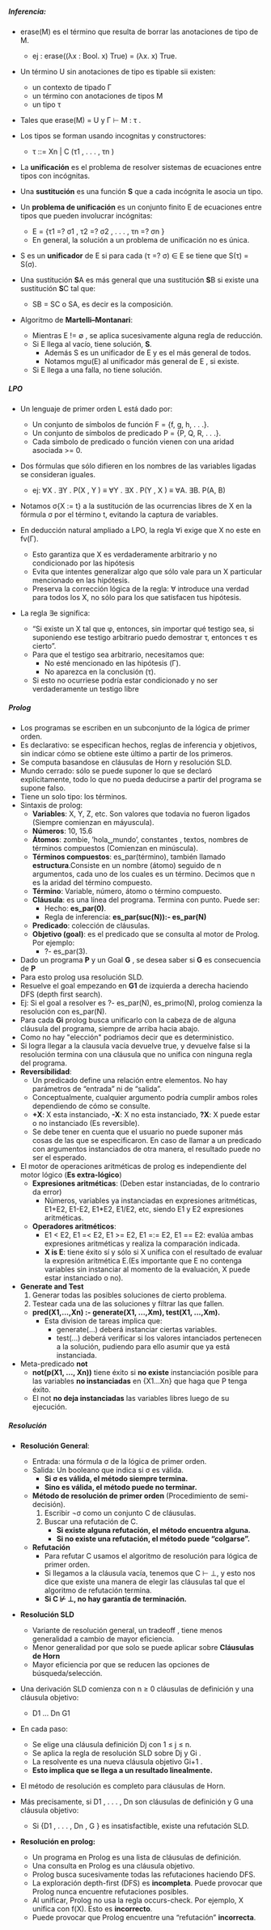 ##### Inferencia:
- erase(M) es el término que resulta de borrar las anotaciones de tipo de M.
    - ej : erase((λx : Bool. x) True) = (λx. x) True.

- Un término U sin anotaciones de tipo es tipable sii existen:
    - un contexto de tipado Γ
    - un término con anotaciones de tipos M
    - un tipo τ
- Tales que erase(M) = U y Γ ⊢ M : τ .

- Los tipos se forman usando incognitas y constructores:
    - τ ::= Xn | C (τ1 , . . . , τn ) 
- La **unificación** es el problema de resolver sistemas de ecuaciones
entre tipos con incógnitas.
- Una **sustitución** es una función **S** que a cada incógnita le asocia un
tipo.
- Un **problema de unificación** es un conjunto finito E de
ecuaciones entre tipos que pueden involucrar incógnitas:
    - E = {τ1 =? σ1 , τ2 =? σ2 , . . . , τn =? σn }
    - En general, la solución a un problema de unificación no es única.
- S es un **unificador** de E si para cada (τ =? σ) ∈ E se tiene que S(τ) = S(σ).
- Una sustitución **S**A es más general que una sustitución **S**B si
existe una sustitución **S**C tal que:
    - SB = SC o SA, es decir es la composición.
- Algoritmo de **Martelli–Montanari**:
    - Mientras E != ∅ , se aplica sucesivamente alguna regla de reducción.
    - Si E llega al vacío, tiene solución, **S**.
        - Además S es un unificador de E y es el más general de todos.
        - Notamos mgu(E) al unificador más general de E , si existe.
    - Si E llega a una falla, no tiene solución.

##### LPO
- Un lenguaje de primer orden L está dado por:
    - Un conjunto de sı́mbolos de función F = {f, g, h, . . .}.
    - Un conjunto de sı́mbolos de predicado P = {P, Q, R, . . .}.
    - Cada simbolo de predicado o función vienen con una aridad asociada >= 0.

- Dos fórmulas que sólo difieren en los nombres de las variables
ligadas se consideran iguales.
    - ej: ∀X . ∃Y . P(X , Y ) ≡ ∀Y . ∃X . P(Y , X ) ≡ ∀A. ∃B. P(A, B)
- Notamos σ{X := t} a la sustitución de las ocurrencias libres de X
en la fórmula σ por el término t, evitando la captura de variables.

- En deducción natural ampliado a LPO, la regla ∀i exige que X no este en fv(Γ).
    - Esto garantiza que X es verdaderamente arbitrario y no condicionado por las hipótesis
    - Evita que intentes generalizar algo que sólo vale para un X particular mencionado en las hipótesis.
    - Preserva la corrección lógica de la regla: ∀ introduce una verdad para todos los X, no sólo para los que satisfacen tus hipótesis.

- La regla ∃e significa:
    - “Si existe un X tal que φ, entonces, sin importar qué testigo sea, si suponiendo ese testigo arbitrario puedo demostrar τ, entonces τ es cierto”.
    - Para que el testigo sea arbitrario, necesitamos que:
        - No esté mencionado en las hipótesis (Γ).
        - No aparezca en la conclusión (τ).
    - Si esto no ocurriese podría estar condicionado y no ser verdaderamente un testigo libre

##### Prolog
- Los programas se escriben en un subconjunto de la lógica de primer orden.
- Es declarativo: se especifican hechos, reglas de inferencia y objetivos, sin
indicar cómo se obtiene este último a partir de los primeros.
- Se computa basandose en cláusulas de Horn y resolución SLD.
- Mundo cerrado: sólo se puede suponer lo que se declaró explı́citamente,
todo lo que no pueda deducirse a partir del programa se supone falso.
- Tiene un solo tipo: los términos.
- Sintaxis de prolog:
    - **Variables**: X, Y, Z, etc. Son valores que todavia no fueron ligados (Siempre comienzan en máyuscula).
    - **Números**: 10, 15.6
    - **Átomos**: zombie, ’hola␣mundo’, constantes , textos, nombres de términos compuestos (Comienzan en minúscula).
    - **Términos compuestos**: es_par(término), también llamado **estructura**.Consiste en un nombre (átomo) seguido de n
    argumentos, cada uno de los cuales es un término. Decimos que n es la
    aridad del término compuesto.
    - **Término**: Variable, número, átomo o término compuesto.
    - **Cláusula**: es una lı́nea del programa. Termina con punto. Puede ser:
        - Hecho: **es_par(0)**.
        - Regla de inferencia: **es_par(suc(N)):- es_par(N)** 
    - **Predicado**: colección de cláusulas.
    - **Objetivo (goal)**: es el predicado que se consulta al motor de Prolog. Por ejemplo:
        - ?- es_par(3).
- Dado un programa **P** y un Goal **G** , se desea saber si **G** es consecuencia de **P**
- Para esto prolog usa resolución SLD.
- Resuelve el goal empezando en **G1** de izquierda a derecha haciendo DFS (depth first search).
- Ej: Si el goal a resolver es ?- es_par(N), es_primo(N), prolog comienza la resolución con es_par(N).
- Para cada **Gi** prolog busca unificarlo con la cabeza de de alguna cláusula del programa, siempre de arriba hacia abajo.
- Como no hay "elección" podriamos decir que es deterministico.
- Si logra llegar a la clausula vacía devuelve true, y devuelve false si la resolución termina con una cláusula que no unifica con ninguna regla del programa.
- **Reversibilidad**:
    - Un predicado define una relación entre elementos. No hay parámetros de
    “entrada” ni de “salida”.
    - Conceptualmente, cualquier argumento podrı́a cumplir ambos roles dependiendo
    de cómo se consulte.
    - **+X**: X esta instanciado, **-X**: X no esta instanciado, **?X**: X puede estar o no instanciado (Es reversible).
    - Se debe tener en cuenta que el usuario no puede suponer más cosas de las que
    se especificaron. En caso de llamar a un predicado con argumentos instanciados
    de otra manera, el resultado puede no ser el esperado.
- El motor de operaciones aritméticas de prolog es independiente del motor lógico (**Es extra-lógico**)
    - **Expresiones aritméticas**: (Deben estar instanciadas, de lo contrario da error)
        - Números, variables ya instanciadas en expresiones aritméticas, E1+E2, E1-E2,      E1*E2, E1/E2, etc, siendo E1 y E2 expresiones aritméticas.
    - **Operadores aritméticos**:
        - E1 < E2, E1 =< E2, E1 >= E2, E1 =:= E2, E1 =\= E2: evalúa
        ambas expresiones aritméticas y realiza la comparación indicada.
        - **X is E**: tiene éxito sı́ y sólo si X unifica con el resultado de evaluar la
        expresión aritmética E.(Es importante que E no contenga variables sin instanciar al momento de la evaluación, X puede estar instanciado o no).
- **Generate and Test**
    1. Generar todas las posibles soluciones de cierto problema.
    2. Testear cada una de las soluciones y filtrar las que fallen.
    - **pred(X1,...,Xn) :- generate(X1, ...,Xm), test(X1, ...,Xm).**
        - Esta division de tareas implica que:
            - generate(...) deberá instanciar ciertas variables.
            - test(...) deberá verificar si los valores intanciados pertenecen a
             la solución, pudiendo para ello asumir que ya está instanciada.
- Meta-predicado **not**
    - **not(p(X1, ..., Xn))** tiene éxito si **no existe** instanciación posible
    para las variables **no instanciadas** en {X1...Xn} que haga que P
    tenga éxito.
    - El not **no deja instanciadas** las variables libres luego de su ejecución.


##### Resolución 
- **Resolución General**:
    - Entrada: una fórmula σ de la lógica de primer orden.
    - Salida: Un booleano que indica si σ es válida.
        - **Si σ es válida, el método siempre termina.**
        - **Sino es válida, el método puede no terminar.**
    - **Método de resolución de primer orden** (Procedimiento de semi-decisión).
        1. Escribir ¬σ como un conjunto C de cláusulas.
        2. Buscar una refutación de C.
            - **Si existe alguna refutación, el método encuentra alguna.**
            - **Si no existe una refutación, el método puede “colgarse”.**
    - **Refutación**
        - Para refutar C usamos el algoritmo de resolución para lógica de primer orden.
        - Si llegamos a la cláusula vacía, tenemos que  C ⊢ ⊥, y esto nos dice que existe una manera de elegir las cláusulas tal que el algoritmo de refutación termina.
        - **Si C ⊬ ⊥, no hay garantı́a de terminación.**

- **Resolución SLD**
    - Variante de resolución general, un tradeoff , tiene menos generalidad a cambio de mayor eficiencia.
    - Menor generalidad por que solo se puede aplicar sobre **Cláusulas de Horn**
    - Mayor eficiencia por que se reducen las opciones de búsqueda/selección.
- Una derivación SLD comienza con n ≥ 0 cláusulas de definición y una cláusula objetivo:
    - D1 ... Dn G1
- En cada paso:
    - Se elige una cláusula definición Dj con 1 ≤ j ≤ n.
    - Se aplica la regla de resolución SLD sobre Dj y Gi .
    - La resolvente es una nueva cláusula objetivo Gi+1 .
    - **Esto implica que se llega a un resultado linealmente.**
- El método de resolución es completo para cláusulas de Horn.
- Más precisamente, si D1 , . . . , Dn son cláusulas de definición y G una cláusula objetivo:
    - Si {D1 , . . . , Dn , G } es insatisfactible, existe una refutación SLD.
- **Resolución en prolog:**
    - Un programa en Prolog es una lista de cláusulas de definición.
    - Una consulta en Prolog es una cláusula objetivo.
    - Prolog busca sucesivamente todas las refutaciones haciendo DFS.
    - La exploración depth-first (DFS) es **incompleta**. Puede provocar que Prolog nunca encuentre refutaciones posibles.
    - Al unificar, Prolog no usa la regla occurs-check. Por ejemplo, X unifica con f(X). Esto es **incorrecto**.
    - Puede provocar que Prolog encuentre una “refutación” **incorrecta**.